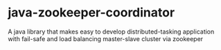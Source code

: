 # java-zookeeper-coordinator
A java library that makes easy to develop distributed-tasking application with fail-safe and load balancing master-slave cluster via zookeeper

